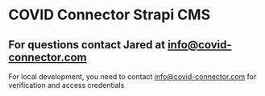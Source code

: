 # COVID Connector Strapi CMS
## For questions contact Jared at [info@covid-connector.com](mailto:info@covid-connector.com)

For local development, you need to contact [info@covid-connector.com](mailto:info@covid-connector.com) for verification and access credentials
